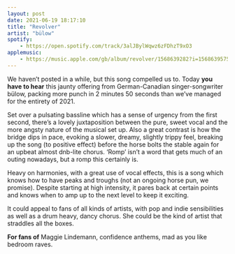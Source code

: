 ```yaml
---
layout: post
date: 2021-06-19 18:17:10
title: "Revolver"
artist: "bülow"
spotify: 
    - https://open.spotify.com/track/3alJBylWqwz6zFDhzT9xO3
applemusic: 
    - https://music.apple.com/gb/album/revolver/1568639282?i=1568639575
---
```


We haven’t posted in a while, but this song compelled us to. Today **you have to hear** this jaunty offering from German-Canadian singer-songwriter bülow, packing more punch in 2 minutes 50 seconds than we’ve managed for the entirety of 2021.

Set over a pulsating bassline which has a sense of urgency from the first second, there’s a lovely juxtaposition between the pure, sweet vocal and the more angsty nature of the musical set up. Also a great contrast is how the bridge dips in pace, evoking a slower, dreamy, slightly trippy feel, breaking up the song (to positive effect) before the horse bolts the stable again for an upbeat almost dnb-lite chorus. ‘Romp’ isn’t a word that gets much of an outing nowadays, but a romp this certainly is. 

Heavy on harmonies, with a great use of vocal effects, this is a song which knows how to have peaks and troughs (not an ongoing horse pun, we promise). Despite starting at high intensity, it pares back at certain points and knows when to amp up to the next level to keep it exciting. 

It could appeal to fans of all kinds of artists, with pop and indie sensibilities as well as a drum heavy, dancy chorus. She could be the kind of artist that straddles all the boxes.

**For fans of** Maggie Lindemann, confidence anthems, mad as you like bedroom raves.
